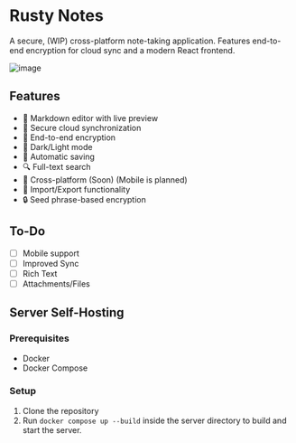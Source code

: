 # Rusty Notes

A secure, (WIP) cross-platform note-taking application. Features end-to-end encryption for cloud sync and a modern React frontend.

![image](https://github.com/user-attachments/assets/cc6c2dca-e71f-42d9-ae78-4a5abfae5d3e)


## Features

- 📝 Markdown editor with live preview
- 🔄 Secure cloud synchronization
- 🔐 End-to-end encryption
- 🌙 Dark/Light mode
- 💾 Automatic saving
- 🔍 Full-text search
- 📱 Cross-platform (Soon) (Mobile is planned)
- 💾 Import/Export functionality
- 🔒 Seed phrase-based encryption

## To-Do
- [ ] Mobile support
- [ ] Improved Sync
- [ ] Rich Text
- [ ] Attachments/Files

## Server Self-Hosting

### Prerequisites
- Docker
- Docker Compose

### Setup
1. Clone the repository
2. Run `docker compose up --build` inside the server directory to build and start the server.


